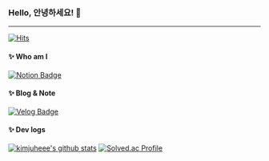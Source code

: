 ### Hello, 안녕하세요! 🤗
---

[![Hits](https://hits.seeyoufarm.com/api/count/incr/badge.svg?url=https%3A%2F%2Fgithub.com%2Fkimjuheee&count_bg=%23F8CACC&title_bg=%238DA4D0&icon=&icon_color=%23E7E7E7&title=hits&edge_flat=false)](https://hits.seeyoufarm.com)

#### ✨ Who am I
[![Notion Badge](https://img.shields.io/badge/-Notion-92a8d1?logo=notion&logoColor=white&link=https://www.notion.so/166592756ded80cc9332e6ba818a3006?pvs=4)](https://www.notion.so/166592756ded80cc9332e6ba818a3006?pvs=4)

#### ✨ Blog & Note
[![Velog Badge](https://img.shields.io/badge/-Velog-92a8d1?logo=velog&logoColor=white&link=https://velog.io/@juheekim/posts)](https://velog.io/@juheekim/posts)

#### ✨ Dev logs
[![kimjuheee's github stats](https://github-readme-stats.vercel.app/api?username=kimjuheee&count_private=true&custom_title=kimjuheee's&nbsp;github&nbsp;👀&bg_color=30,92a8d1,f7cac9&title_color=fff&text_color=fff)](https://github.com/anuraghazra/github-readme-stats)
[![Solved.ac Profile](http://mazassumnida.wtf/api/generate_badge?boj=wngml00118)](https://solved.ac/wngml00118)
